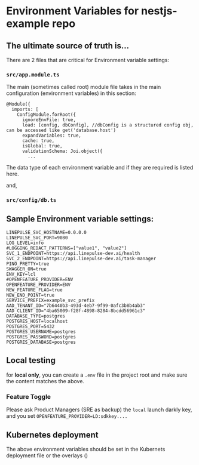# Environment Variables for nestjs-example repo

## The ultimate source of truth is...

There are 2 files that are critical for Environment variable settings:

### `src/app.module.ts`

The main (sometimes called root) module file takes in the main configuration (environment variables) in this section:

```
@Module({
  imports: [
    ConfigModule.forRoot({
      ignoreEnvFile: true,
      load: [config, dbConfig], //dbConfig is a structured config obj, can be accessed like get('database.host')
      expandVariables: true,
      cache: true,
      isGlobal: true,
      validationSchema: Joi.object({
        ...
```

The data type of each environment variable and if they are required is listed here.

and,

### `src/config/db.ts`

## Sample Environment variable settings:

```
LINEPULSE_SVC_HOSTNAME=0.0.0.0
LINEPULSE_SVC_PORT=9080
LOG_LEVEL=info
#LOGGING_REDACT_PATTERNS=["value1", "value2"]
SVC_1_ENDPOINT=https://api.linepulse-dev.ai/health
SVC_2_ENDPOINT=https://api.linepulse-dev.ai/task-manager
PINO_PRETTY=true
SWAGGER_ON=true
ENV_KEY=lcl
#OPENFEATURE_PROVIDER=ENV
OPENFEATURE_PROVIDER=ENV
NEW_FEATURE_FLAG=true
NEW_END_POINT=true
SERVICE_PREFIX=example_svc_prefix
AAD_TENANT_ID="7b6440b3-493d-4eb7-9f99-0afc3b8b4ab3"
AAD_CLIENT_ID="4ba65009-f28f-4898-8284-8bcdd56961c3"
DATABASE_TYPE=postgres
POSTGRES_HOST=localhost
POSTGRES_PORT=5432
POSTGRES_USERNAME=postgres
POSTGRES_PASSWORD=postgres
POSTGRES_DATABASE=postgres
```

## Local testing

for **local only**, you can create a `.env` file in the project root and make sure the content matches the above.

### Feature Toggle

Please ask Product Managers (SRE as backup) the `local` launch darkly key, and you set `OPENFEATURE_PROVIDER=LD:sdkkey....`

## Kubernetes deployment

The above environment variables should be set in the Kubernets deployment file or the overlays ()
